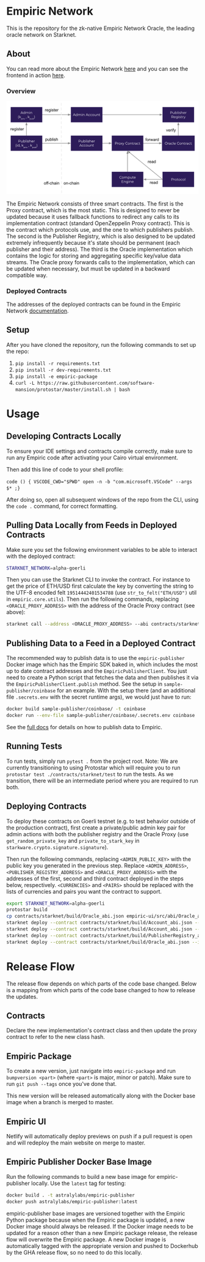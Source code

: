 # Empiric Network

This is the repository for the zk-native Empiric Network Oracle, the leading oracle network on Starknet.

## About

You can read more about the Empiric Network [here](https://docs.empiric.network) and you can see the frontend in action [here](https://empiric.network).

### Overview

![Empiric Network Architecture](/assets/Empiric-Architecture.png)

The Empiric Network consists of three smart contracts. The first is the Proxy contract, which is the most static. This is designed to never be updated because it uses fallback functions to redirect any calls to its implementation contract (standard OpenZeppelin Proxy contract). This is the contract which protocols use, and the one to which publishers publish. The second is the Publisher Registry, which is also designed to be updated extremely infrequently because it's state should be permanent (each publisher and their address). The third is the Oracle implementation which contains the logic for storing and aggregating specific key/value data streams. The Oracle proxy forwards calls to the implementation, which can be updated when necessary, but must be updated in a backward compatible way.

### Deployed Contracts

The addresses of the deployed contracts can be found in the Empiric Network [documentation](https://docs.empiric.network/using-empiric/consuming-data).

## Setup

After you have cloned the repository, run the following commands to set up the repo:

1. `pip install -r requirements.txt`
2. `pip install -r dev-requirements.txt`
3. `pip install -e empiric-package`
4. `curl -L https://raw.githubusercontent.com/software-mansion/protostar/master/install.sh | bash`

# Usage

## Developing Contracts Locally

To ensure your IDE settings and contracts compile correctly, make sure to run any Empiric code after activating your Cairo virtual environment.

Then add this line of code to your shell profile:

`code () { VSCODE_CWD="$PWD" open -n -b "com.microsoft.VSCode" --args $* ;}`

After doing so, open all subsequent windows of the repo from the CLI, using the `code .` command, for correct formatting.

## Pulling Data Locally from Feeds in Deployed Contracts

Make sure you set the following environment variables to be able to interact with the deployed contract:

```bash
STARKNET_NETWORK=alpha-goerli
```

Then you can use the Starknet CLI to invoke the contract. For instance to get the price of ETH/USD first calculate the key by converting the string to the UTF-8 encoded felt `19514442401534788` (use `str_to_felt("ETH/USD")` util in `empiric.core.utils`). Then run the following commands, replacing `<ORACLE_PROXY_ADDRESS>` with the address of the Oracle Proxy contract (see above):

```bash
starknet call --address <ORACLE_PROXY_ADDRESS> --abi contracts/starknet/build/Oracle_abi.json --function get_spot_median --inputs 19514442401534788
```

## Publishing Data to a Feed in a Deployed Contract

The recommended way to publish data is to use the `empiric-publisher` Docker image which has the Empiric SDK baked in, which includes the most up to date contract addresses and the `EmpiricPublisherClient`. You just need to create a Python script that fetches the data and then publishes it via the `EmpiricPublisherClient.publish` method. See the setup in `sample-publisher/coinbase` for an example. With the setup there (and an additional file `.secrets.env` with the secret runtime args), we would just have to run:

```bash
docker build sample-publisher/coinbase/ -t coinbase
docker run --env-file sample-publisher/coinbase/.secrets.env coinbase
```

See the [full docs](https://docs.empiric.network/using-empiric/publishing-data) for details on how to publish data to Empiric.

## Running Tests

To run tests, simply run `pytest .` from the project root. Note: We are currently transitioning to using Protostar which will require you to run `protostar test ./contracts/starknet/test` to run the tests. As we transition, there will be an intermediate period where you are required to run both.

## Deploying Contracts

To deploy these contracts on Goerli testnet (e.g. to test behavior outside of the production contract), first create a private/public admin key pair for admin actions with both the publisher registry and the Oracle Proxy (use `get_random_private_key` and `private_to_stark_key` in `starkware.crypto.signature.signature`).

Then run the following commands, replacing `<ADMIN_PUBLIC_KEY>` with the public key you generated in the previous step. Replace `<ADMIN_ADDRESS>`, `<PUBLISHER_REGISTRY_ADDRESS>` and `<ORACLE_PROXY_ADDRESS>` with the addresses of the first, second and third contract deployed in the steps below, respectively. `<CURRENCIES>` and `<PAIRS>` should be replaced with the lists of currencies and pairs you want the contract to support.

```bash
export STARKNET_NETWORK=alpha-goerli
protostar build
cp contracts/starknet/build/Oracle_abi.json empiric-ui/src/abi/Oracle_abi.json
starknet deploy --contract contracts/starknet/build/Account_abi.json --inputs <ADMIN_PUBLIC_KEY>
starknet deploy --contract contracts/starknet/build/Account_abi.json --inputs <PUBLISHER_PUBLIC_KEY>
starknet deploy --contract contracts/starknet/build/PublisherRegistry_abi.json --inputs <ADMIN_ADDRESS>
starknet deploy --contract contracts/starknet/build/Oracle_abi.json --inputs <ADMIN_ADDRESS> <PUBLISHER_REGISTRY_ADDRESS> <CURRENCIES> <PAIRS>
```

# Release Flow

The release flow depends on which parts of the code base changed. Below is a mapping from which parts of the code base changed to how to release the updates.

## Contracts

Declare the new implementation's contract class and then update the proxy contract to refer to the new class hash.

## Empiric Package

To create a new version, just navigate into `empiric-package` and run `bumpversion <part>` (where `<part>` is major, minor or patch). Make sure to run `git push --tags` once you've done that.

This new version will be released automatically along with the Docker base image when a branch is merged to master.

## Empiric UI

Netlify will automatically deploy previews on push if a pull request is open and will redeploy the main website on merge to master.

## Empiric Publisher Docker Base Image

Run the following commands to build a new base image for empiric-publisher locally. Use the `latest` tag for testing:

```bash
docker build . -t astralylabs/empiric-publisher
docker push astralylabs/empiric-publisher:latest
```

empiric-publisher base images are versioned together with the Empiric Python package because when the Empiric package is updated, a new Docker image should always be released. If the Docker image needs to be updated for a reason other than a new Empiric package release, the release flow will overwrite the Empiric package. A new Docker image is automatically tagged with the appropriate version and pushed to Dockerhub by the GHA release flow, so no need to do this locally.
